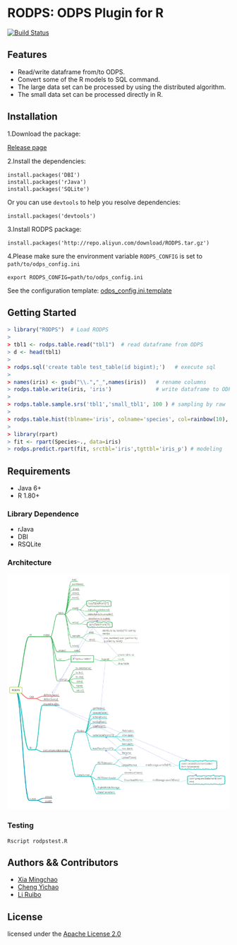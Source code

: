 # RODPS: ODPS Plugin for R

[![Build Status](https://travis-ci.org/aliyun/aliyun-odps-r-plugin.svg?branch=master)](https://travis-ci.org/aliyun/aliyun-odps-r-plugin)


## Features

- Read/write dataframe from/to ODPS.
- Convert some of the R models to SQL command.
- The large data set can be processed by using the distributed algorithm.
- The small data set can be processed directly in R.


## Installation

1.Download the package:

[Release page](https://github.com/aliyun/aliyun-odps-r-plugin/releases)

2.Install the dependencies:

```
install.packages('DBI')
install.packages('rJava')
install.packages('SQLite')
```
Or you can use `devtools` to help you resolve dependencies:

```
install.packages('devtools')
```

3.Install RODPS package:

```
install.packages('http://repo.aliyun.com/download/RODPS.tar.gz')
```

4.Please make sure the environment variable `RODPS_CONFIG` is set to `path/to/odps_config.ini`


```
export RODPS_CONFIG=path/to/odps_config.ini
```

See the configuration template: [odps_config.ini.template](https://github.com/aliyun/aliyun-odps-r-plugin/blob/master/odps_config.ini.template)


## Getting Started


```R
> library("RODPS")  # Load RODPS
>  
> tbl1 <- rodps.table.read("tbl1")  # read dataframe from ODPS
> d <- head(tbl1)
>
> rodps.sql('create table test_table(id bigint);')   # execute sql 
>
> names(iris) <- gsub("\\.","_",names(iris))   # rename columns
> rodps.table.write(iris, 'iris')              # write dataframe to ODPS
>
> rodps.table.sample.srs('tbl1','small_tbl1', 100 ) # sampling by raw
>
> rodps.table.hist(tblname='iris', colname='species', col=rainbow(10), freq=F) # create a histogram
>
> library(rpart)
> fit <- rpart(Species~., data=iris)
> rodps.predict.rpart(fit, srctbl='iris',tgttbl='iris_p') # modeling
```

## Requirements
- Java 6+
- R 1.80+

### Library Dependence
- rJava
- DBI
- RSQLite

### Architecture

[![](mindmap-thumb.png)](mindmap.pdf)

### Testing

```
Rscript rodpstest.R
```

## Authors && Contributors

- [Xia Mingchao](https://github.com/cobbxia)
- [Cheng Yichao](https://github.com/onesuper)
- [Li Ruibo](https://github.com/lyman)

## License

licensed under the [Apache License 2.0](https://www.apache.org/licenses/LICENSE-2.0.html)
